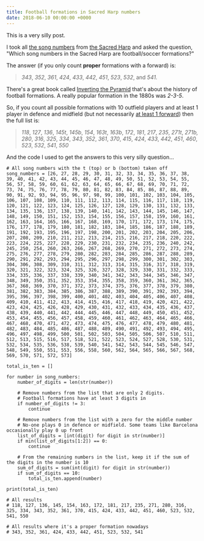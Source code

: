 ```yaml
---
title: Football formations in Sacred Harp numbers
date: 2018-06-10 00:00:00 +0000
---
```

This is a very silly post.

I took all [the song numbers](https://fasola.org/indexes/1991/?v=pagenum) from [the Sacred Harp](https://en.wikipedia.org/wiki/Sacred_Harp) and asked the question, "Which song numbers in the Sacred Harp are football/soccer formations?"

The answer (if you only count **proper** formations with a forward) is:

> _343_, _352_, _361_, _424_, _433_, _442_, _451_, _523_, _532_, and _541._

There's a great book called [Inverting the Pyramid](https://www.orionbooks.co.uk/books/detail.page?isbn=9781409176824) that's about the history of football formations. A really popular formation in the 1880s was _2-3-5_.

So, if you count all possible formations with 10 outfield players and at least 1 player in defence and midfield (but not necessarily [at least 1 forward](https://en.wikipedia.org/wiki/Forward_(association_football)#False_9)) then the full list is:

> _118_, _127_, _136_, _145t_, _145b_, _154_, _163t_, _163b_, _172_, _181_, _217_, _235_, _271t_, _271b,_ _280_, _316_, _325_, _334_, _343_, _352_, _361_, _370_, _415_, _424_, _433_, _442_, _451_, _460_, _523_, _532_, _541_, _550_

And the code I used to get the answers to this very silly question…

    # All song numbers with the t (top) or b (bottom) taken off
    song_numbers = [26, 27, 28, 29, 30, 31, 32, 33, 34, 35, 36, 37, 38, 39, 40, 41, 42, 43, 44, 45, 46, 47, 48, 49, 50, 51, 52, 53, 54, 55, 56, 57, 58, 59, 60, 61, 62, 63, 64, 65, 66, 67, 68, 69, 70, 71, 72, 73, 74, 75, 76, 77, 78, 79, 80, 81, 82, 83, 84, 85, 86, 87, 88, 89, 90, 91, 92, 93, 94, 95, 96, 97, 98, 99, 100, 101, 102, 103, 104, 105, 106, 107, 108, 109, 110, 111, 112, 113, 114, 115, 116, 117, 118, 119, 120, 121, 122, 123, 124, 125, 126, 127, 128, 129, 130, 131, 132, 133, 134, 135, 136, 137, 138, 139, 140, 141, 142, 143, 144, 145, 146, 147, 148, 149, 150, 151, 152, 153, 154, 155, 156, 157, 158, 159, 160, 161, 162, 163, 164, 165, 166, 167, 168, 169, 170, 171, 172, 173, 174, 175, 176, 177, 178, 179, 180, 181, 182, 183, 184, 185, 186, 187, 188, 189, 191, 192, 193, 195, 196, 197, 198, 200, 201, 202, 203, 204, 205, 206, 207, 208, 209, 210, 211, 212, 213, 214, 215, 216, 217, 218, 220, 222, 223, 224, 225, 227, 228, 229, 230, 231, 232, 234, 235, 236, 240, 242, 245, 250, 254, 260, 263, 266, 267, 268, 269, 270, 271, 272, 273, 274, 275, 276, 277, 278, 279, 280, 282, 283, 284, 285, 286, 287, 288, 289, 290, 291, 292, 293, 294, 295, 296, 297, 298, 299, 300, 301, 302, 303, 304, 306, 308, 309, 310, 311, 312, 313, 314, 315, 316, 317, 318, 319, 320, 321, 322, 323, 324, 325, 326, 327, 328, 329, 330, 331, 332, 333, 334, 335, 336, 337, 338, 339, 340, 341, 342, 343, 344, 345, 346, 347, 348, 349, 350, 351, 352, 353, 354, 355, 358, 359, 360, 361, 362, 365, 367, 368, 369, 370, 371, 372, 373, 374, 375, 376, 377, 378, 379, 380, 381, 382, 383, 384, 385, 386, 387, 388, 389, 390, 391, 392, 393, 394, 395, 396, 397, 398, 399, 400, 401, 402, 403, 404, 405, 406, 407, 408, 409, 410, 411, 412, 413, 414, 415, 416, 417, 418, 419, 420, 421, 422, 423, 424, 425, 426, 428, 429, 430, 431, 432, 433, 434, 435, 436, 437, 438, 439, 440, 441, 442, 444, 445, 446, 447, 448, 449, 450, 451, 452, 453, 454, 455, 456, 457, 458, 459, 460, 461, 462, 463, 464, 465, 466, 467, 468, 470, 471, 472, 473, 474, 475, 476, 477, 478, 479, 480, 481, 482, 483, 484, 485, 486, 487, 488, 489, 490, 491, 492, 493, 494, 495, 496, 497, 498, 499, 500, 501, 502, 503, 504, 505, 506, 507, 510, 511, 512, 513, 515, 516, 517, 518, 521, 522, 523, 524, 527, 528, 530, 531, 532, 534, 535, 536, 538, 539, 540, 541, 542, 543, 544, 545, 546, 547, 548, 549, 550, 551, 553, 556, 558, 560, 562, 564, 565, 566, 567, 568, 569, 570, 571, 572, 573]
    
    total_is_ten = []
    
    for number in song_numbers:
        number_of_digits = len(str(number))
    
        # Remove numbers from the list that are only 2 digits.
        # Football formations have at least 3 digits in
        if number_of_digits != 3:
            continue
    
        # Remove numbers from the list with a zero for the middle number
        # No-one plays 0 in defence or midfield. Some teams like Barcelona occasionally play 0 up front
        list_of_digits = [int(digit) for digit in str(number)]
        if min(list_of_digits[1:2]) == 0:
            continue
    
        # From the remaining numbers in the list, keep it if the sum of the digits in the number is 10
        sum_of_digits = sum(int(digit) for digit in str(number))
        if sum_of_digits == 10:
            total_is_ten.append(number)
    
    print(total_is_ten)
    
    # All results
    # 118, 127, 136, 145, 154, 163, 172, 181, 217, 235, 271, 280, 316, 325, 334, 343, 352, 361, 370, 415, 424, 433, 442, 451, 460, 523, 532, 541, 550
    
    # All results where it's a proper formation nowadays
    # 343, 352, 361, 424, 433, 442, 451, 523, 532, 541